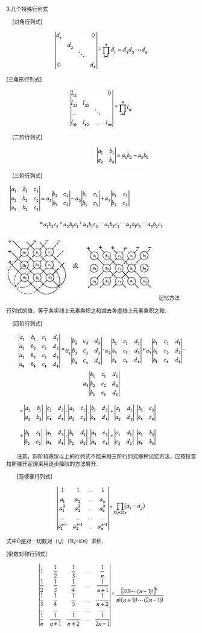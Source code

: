 <div class=Section1>
<p class=MsoNormal align=left style='text-align:left'><span lang=EN-US>3.</span><span
lang=ZH-CN style='font-family:宋体_GB2312'>几个特殊行列式</span></p>
<p class=MsoNormal align=left style='text-align:left'><span lang=EN-US>&nbsp;&nbsp;&nbsp;
[</span><span lang=ZH-CN style='font-family:宋体_GB2312'>对角行列式</span><span
lang=EN-US>]</span></p>
<p class=MsoNormal align=center style='text-align:center'><sub><span
lang=EN-US><img width=117 height=105
src="res/17e9d95da129bdd93c34fb6cc6aaaa52_5420_files/image002.gif" u1:shapes="_x0000_i1025"
align=absmiddle></span></sub><span lang=EN-US>=<sub><img width=124 height=45
src="res/17e9d95da129bdd93c34fb6cc6aaaa52_5420_files/image004.gif" u1:shapes="_x0000_i1026"
align=absmiddle></sub></span></p>
<p class=MsoNormal align=left style='text-align:left'><span lang=EN-US>[</span><span
lang=ZH-CN style='font-family:宋体_GB2312'>三角形行列式</span><span lang=EN-US>]</span></p>
<p class=MsoNormal align=center style='text-align:center'><sub><span
lang=EN-US><img width=119 height=105
src="res/17e9d95da129bdd93c34fb6cc6aaaa52_5420_files/image006.gif" u1:shapes="_x0000_i1027"
align=absmiddle></span></sub><span lang=EN-US>=<sub><img width=39 height=45
src="res/17e9d95da129bdd93c34fb6cc6aaaa52_5420_files/image008.gif" u1:shapes="_x0000_i1028"
align=absmiddle></sub></span></p>
<p class=MsoNormal align=left style='text-align:left'><span lang=EN-US>&nbsp;&nbsp;&nbsp;
[</span><span lang=ZH-CN style='font-family:宋体_GB2312'>二阶行列式</span><span
lang=EN-US>]</span></p>
<p class=MsoNormal align=center style='text-align:center'><sub><span
lang=EN-US><img width=12 height=23
src="res/17e9d95da129bdd93c34fb6cc6aaaa52_5420_files/image010.gif" u1:shapes="_x0000_i1029"></span></sub><span
lang=EN-US>&nbsp;&nbsp;&nbsp;&nbsp;&nbsp;&nbsp;&nbsp;&nbsp;&nbsp;&nbsp;&nbsp;&nbsp;&nbsp;&nbsp;&nbsp;&nbsp;&nbsp;&nbsp;&nbsp;&nbsp;&nbsp;&nbsp;&nbsp;&nbsp; <sub><img
width=139 height=51 src="res/17e9d95da129bdd93c34fb6cc6aaaa52_5420_files/image012.gif"
u1:shapes="_x0000_i1030"></sub></span></p>
<p class=MsoNormal align=left style='text-align:left'><span lang=EN-US>&nbsp;&nbsp;&nbsp;
[</span><span lang=ZH-CN style='font-family:宋体_GB2312'>三阶行列式</span><span
lang=EN-US>]</span></p>
<p class=MsoNormal><span lang=EN-US>&nbsp; <sub><img width=320 height=75
src="res/17e9d95da129bdd93c34fb6cc6aaaa52_5420_files/image014.gif" u1:shapes="_x0000_i1031"></sub></span></p>
<p class=MsoNormal align=center style='text-align:center'><span lang=EN-US>=<sub><img
width=43 height=24 src="res/17e9d95da129bdd93c34fb6cc6aaaa52_5420_files/image016.gif"
u1:shapes="_x0000_i1032" align=absmiddle></sub>+<sub><img width=43 height=24
src="res/17e9d95da129bdd93c34fb6cc6aaaa52_5420_files/image018.gif" u1:shapes="_x0000_i1033"
align=absmiddle></sub>+<sub><img width=43 height=24
src="res/17e9d95da129bdd93c34fb6cc6aaaa52_5420_files/image020.gif" u1:shapes="_x0000_i1034"
align=absmiddle></sub></span><span lang=ZH-CN style='font-family:宋体_GB2312'>—</span><sub><span
lang=EN-US><img width=43 height=24
src="res/17e9d95da129bdd93c34fb6cc6aaaa52_5420_files/image022.gif" u1:shapes="_x0000_i1035"
align=absmiddle></span></sub><span lang=ZH-CN style='font-family:宋体_GB2312'>—</span><sub><span
lang=EN-US><img width=43 height=24
src="res/17e9d95da129bdd93c34fb6cc6aaaa52_5420_files/image024.gif" u1:shapes="_x0000_i1036"
align=absmiddle></span></sub><span lang=ZH-CN style='font-family:宋体_GB2312'>—</span><sub><span
lang=EN-US><img width=43 height=24
src="res/17e9d95da129bdd93c34fb6cc6aaaa52_5420_files/image026.gif" u1:shapes="_x0000_i1037"
align=absmiddle></span></sub></p>
<p class=MsoNormal align=left style='margin:0mm;margin-bottom:.0001pt;
text-align:left'><span lang=EN-US style='font-family:宋体'><img width=404
height=173 src="res/17e9d95da129bdd93c34fb6cc6aaaa52_5420_files/image028.jpg"
u1:shapes="_x0000_s1026"></span><span lang=ZH-CN style='font-family:宋体_GB2312'>记忆方法</span><span
lang=ZH-CN style='font-family:宋体'> </span></p>
<p class=MsoNormal><span lang=ZH-CN style='font-family:宋体_GB2312'>行列式的值，等于各实线上元素乘积之和减去各虚线上元素乘积之和</span><span
lang=EN-US>.</span></p>
<p class=MsoNormal align=left style='text-align:left'><span lang=EN-US>&nbsp;&nbsp;&nbsp;
[</span><span lang=ZH-CN style='font-family:宋体_GB2312'>四阶行列式</span><span
lang=EN-US>]</span></p>
<p class=MsoNormal align=center style='text-align:center'><sub><span
lang=EN-US><img width=116 height=99
src="res/17e9d95da129bdd93c34fb6cc6aaaa52_5420_files/image030.gif" u1:shapes="_x0000_i1055"
align=absmiddle></span></sub><span lang=EN-US>=<sub><img width=100 height=79
src="res/17e9d95da129bdd93c34fb6cc6aaaa52_5420_files/image032.gif" u1:shapes="_x0000_i1056"
align=absmiddle></sub></span><span lang=EN-US style='font-family:Symbol'>-</span><sub><span
lang=EN-US><img width=100 height=75
src="res/17e9d95da129bdd93c34fb6cc6aaaa52_5420_files/image034.gif" u1:shapes="_x0000_i1057"
align=absmiddle></span></sub><span lang=EN-US>+<sub><img width=100 height=75
src="res/17e9d95da129bdd93c34fb6cc6aaaa52_5420_files/image036.gif" u1:shapes="_x0000_i1058"
align=absmiddle></sub></span><span lang=EN-US style='font-family:Symbol'>-</span><sub><span
lang=EN-US><img width=100 height=75
src="res/17e9d95da129bdd93c34fb6cc6aaaa52_5420_files/image038.gif" u1:shapes="_x0000_i1059"
align=absmiddle></span></sub></p>
<p class=MsoNormal><span lang=EN-US>&nbsp;&nbsp;&nbsp;&nbsp;&nbsp;&nbsp;&nbsp;&nbsp;
=<sub><img width=113 height=51 src="res/17e9d95da129bdd93c34fb6cc6aaaa52_5420_files/image040.gif"
u1:shapes="_x0000_i1060" align=absmiddle></sub></span><span lang=EN-US
style='font-family:Symbol'>-</span><sub><span lang=EN-US><img width=113
height=51 src="res/17e9d95da129bdd93c34fb6cc6aaaa52_5420_files/image042.gif"
u1:shapes="_x0000_i1061" align=absmiddle></span></sub><span lang=EN-US>+<sub><img
width=113 height=51 src="res/17e9d95da129bdd93c34fb6cc6aaaa52_5420_files/image044.gif"
u1:shapes="_x0000_i1062" align=absmiddle></sub></span></p>
<p class=MsoNormal><span lang=EN-US>&nbsp;&nbsp;&nbsp;&nbsp;&nbsp;&nbsp;&nbsp;&nbsp;
+<sub><img width=113 height=51 src="res/17e9d95da129bdd93c34fb6cc6aaaa52_5420_files/image046.gif"
u1:shapes="_x0000_i1063" align=absmiddle></sub></span><span lang=EN-US
style='font-family:Symbol'>-</span><sub><span lang=EN-US><img width=113
height=51 src="res/17e9d95da129bdd93c34fb6cc6aaaa52_5420_files/image048.gif"
u1:shapes="_x0000_i1064" align=absmiddle></span></sub><span lang=EN-US>+<sub><img
width=113 height=51 src="res/17e9d95da129bdd93c34fb6cc6aaaa52_5420_files/image050.gif"
u1:shapes="_x0000_i1065" align=absmiddle></sub></span></p>
<p class=MsoNormal><span lang=EN-US>&nbsp;&nbsp;&nbsp;&nbsp;&nbsp;&nbsp; </span><span
lang=ZH-CN style='font-family:宋体_GB2312'>注意，四阶和四阶以上的行列式不能采用三阶行列式那种记忆方法，应按拉普拉斯展开定理采用逐步降阶的方法展开</span><span
lang=EN-US>.</span></p>
<p class=MsoNormal><span lang=EN-US>&nbsp;&nbsp;&nbsp;&nbsp;&nbsp;&nbsp; [</span><span
lang=ZH-CN style='font-family:宋体_GB2312'>范德蒙行列式</span><span lang=EN-US>]</span></p>
<p class=MsoNormal align=center style='text-align:center'><sub><span
lang=EN-US><img width=141 height=123
src="res/17e9d95da129bdd93c34fb6cc6aaaa52_5420_files/image052.gif" u1:shapes="_x0000_i1066"
align=absmiddle></span></sub><span lang=EN-US>=<sub><img width=89 height=39
src="res/17e9d95da129bdd93c34fb6cc6aaaa52_5420_files/image054.gif" u1:shapes="_x0000_i1067"
align=absmiddle></sub></span></p>
<p class=MsoNormal><span lang=ZH-CN style='font-family:宋体_GB2312'>式中</span><span
lang=EN-US style='font-family:Symbol'>&Otilde;</span><span lang=ZH-CN
style='font-family:宋体_GB2312'>是对一切数对（</span><i><span lang=EN-US>i</span></i><span
lang=EN-US>,<i>j</i></span><span lang=ZH-CN style='font-family:宋体_GB2312'>）（</span><span
lang=EN-US>1</span><span lang=EN-US style='font-family:Symbol'>&pound;</span><i><span
lang=EN-US>j</span></i><span lang=EN-US style='font-family:Symbol'>&lt;</span><i><span
lang=EN-US>i</span></i><span lang=EN-US style='font-family:Symbol'>&pound;</span><i><span
lang=EN-US>n</span></i><span lang=ZH-CN style='font-family:宋体_GB2312'>）求积</span><span
lang=EN-US>.</span></p>
<p class=MsoNormal><span lang=EN-US>[</span><span lang=ZH-CN style='font-family:
宋体_GB2312'>倒数对称行列式</span><span lang=EN-US>]</span></p>
<p class=MsoNormal align=center style='text-align:center'><sub><span
lang=EN-US><img width=195 height=173
src="res/17e9d95da129bdd93c34fb6cc6aaaa52_5420_files/image056.gif" u1:shapes="_x0000_i1068"
align=absmiddle></span></sub><span lang=EN-US>=<sub><img width=132 height=48
src="res/17e9d95da129bdd93c34fb6cc6aaaa52_5420_files/image058.gif" u1:shapes="_x0000_i1069"
align=absmiddle></sub></span></p>
</div>